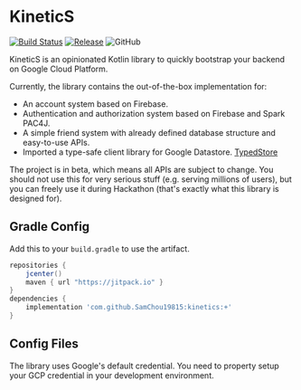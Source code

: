 # KineticS

[![Build Status](https://travis-ci.com/SamChou19815/kinetics.svg?branch=master)](https://travis-ci.com/SamChou19815/kinetics)
[![Release](https://jitpack.io/v/SamChou19815/kinetics.svg)](https://jitpack.io/#SamChou19815/kinetics)
![GitHub](https://img.shields.io/github/license/SamChou19815/kinetics.svg)

KineticS is an opinionated Kotlin library to quickly bootstrap your backend on Google Cloud
Platform.

Currently, the library contains the out-of-the-box implementation for:

- An account system based on Firebase.
- Authentication and authorization system based on Firebase and Spark PAC4J.
- A simple friend system with already defined database structure and easy-to-use APIs.
- Imported a type-safe client library for Google Datastore. [TypedStore](https://github.com/SamChou19815/typed-store)

The project is in beta, which means all APIs are subject to change. You should not use this for very
serious stuff (e.g. serving millions of users), but you can freely use it during Hackathon (that's
exactly what this library is designed for).

## Gradle Config

Add this to your `build.gradle` to use the artifact.

```groovy
repositories {
    jcenter()
    maven { url "https://jitpack.io" }
}
dependencies {
    implementation 'com.github.SamChou19815:kinetics:+'
}
```

## Config Files

The library uses Google's default credential. You need to property setup your GCP credential in
your development environment.
